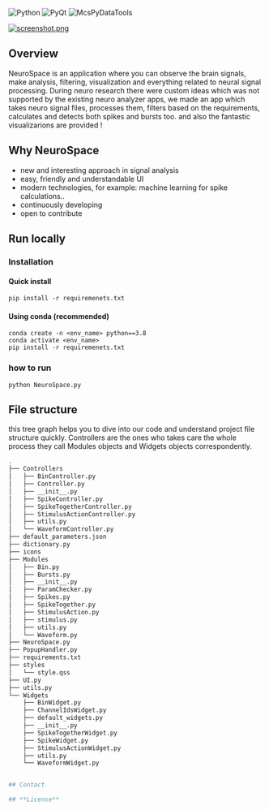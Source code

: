 ![Python](https://img.shields.io/badge/Python-3776AB?style=for-the-badge&logo=python&logoColor=white) 
![PyQt](https://img.shields.io/badge/-PyQt-yellowgreen?style=for-the-badge) 
![McsPyDataTools](https://img.shields.io/badge/-McsPyDataTools-green?style=for-the-badge) 


[![screenshot.png](https://i.postimg.cc/59nZNmh8/screenshot.png)](https://i.postimg.cc/59nZNmh8)

## **Overview**
NeuroSpace is an application where you can observe the brain signals, make analysis, filtering, visualization and everything related to neural signal processing.
During neuro research there were custom ideas which was not supported by the existing neuro analyzer apps, 
we made an app which takes neuro signal files, processes them, filters based on the requirements, calculates and detects both spikes and bursts too. and also the fantastic visualizarions are provided !


## **Why NeuroSpace**
- new and interesting approach in signal analysis
- easy, friendly and understandable UI
- modern technologies, for example: machine learning for spike calculations..
- continuously developing
- open to contribute

## **Run locally**
### **Installation**
#### **Quick install**
```
pip install -r requiremenets.txt
```
#### **Using conda (recommended)**
```
conda create -n <env_name> python==3.8
conda activate <env_name>
pip install -r requiremenets.txt
```
### **how to run**
```
python NeuroSpace.py
```


## **File structure**
this tree graph helps you to dive into our code and understand project file structure quickly. 
Controllers are the ones who takes care the whole process they call Modules objects and Widgets objects correspondently.

```bash
.
├── Controllers
│   ├── BinController.py
│   ├── Controller.py
│   ├── __init__.py
│   ├── SpikeController.py
│   ├── SpikeTogetherController.py
│   ├── StimulusActionController.py
│   ├── utils.py
│   └── WaveformController.py
├── default_parameters.json
├── dictionary.py
├── icons
├── Modules
│   ├── Bin.py
│   ├── Bursts.py
│   ├── __init__.py
│   ├── ParamChecker.py
│   ├── Spikes.py
│   ├── SpikeTogether.py
│   ├── StimulusAction.py
│   ├── stimulus.py
│   ├── utils.py
│   └── Waveform.py
├── NeuroSpace.py
├── PopupHandler.py
├── requirements.txt
├── styles
│   └── style.qss
├── UI.py
├── utils.py
└── Widgets
    ├── BinWidget.py
    ├── ChannelIdsWidget.py
    ├── default_widgets.py
    ├── __init__.py
    ├── SpikeTogetherWidget.py
    ├── SpikeWidget.py
    ├── StimulusActionWidget.py
    ├── utils.py
    └── WaveformWidget.py


## Contact

## **License**

